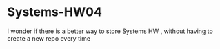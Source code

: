 # Systems-HW04
I wonder if there is a better way to store Systems HW , without having to create a new repo every time
